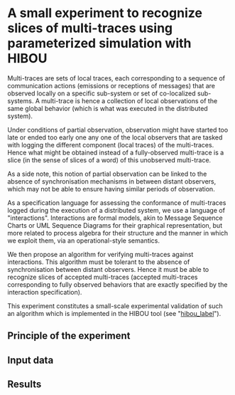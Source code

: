 
# A small experiment to recognize slices of multi-traces using parameterized simulation with HIBOU

Multi-traces are sets of local traces, each corresponding to a sequence of communication actions (emissions or receptions of messages) 
that are observed locally on a specific sub-system or set of co-localized sub-systems. 
A multi-trace is hence a collection of local observations of the same global behavior (which is what was executed in the distributed system).

Under conditions of partial observation, observation might have started too late or ended too early one any one of the local observers that are tasked with logging the different component (local traces) of the multi-traces.
Hence what might be obtained instead of a fully-observed multi-trace is a slice (in the sense of slices of a word) of this unobserved multi-trace.

As a side note, this notion of partial observation can be linked to the absence of synchronisation mechanisms in between distant observers, which may not be able
to ensure having similar periods of observation.

As a specification language for assessing the conformance of multi-traces logged during the execution of a distributed system, 
we use a language of "interactions".
Interactions are formal models,
akin to Message Sequence Charts or UML Sequence Diagrams for their graphical representation,
but more related to process algebra for their structure and the manner in which we exploit them, via an operational-style semantics.

We then propose an algorithm for verifying multi-traces against interactions. 
This algorithm must be tolerant to the absence of synchronisation between distant observers.
Hence it must be able to recognize slices of accepted multi-traces
(accepted multi-traces corresponding to fully observed behaviors that are exactly specified by the interaction specification).

This experiment constitutes a small-scale experimental validation of such an algorithm which is implemented in the HIBOU tool
(see "[hibou_label](https://github.com/erwanM974/hibou_label)").


## Principle of the experiment



## Input data


## Results


